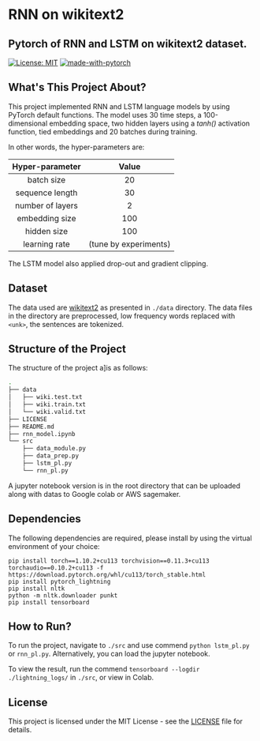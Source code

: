 # RNN on wikitext2
Pytorch of RNN and LSTM on wikitext2 dataset.
---

[![License: MIT](https://img.shields.io/badge/License-MIT-yellow.svg)](https://opensource.org/licenses/MIT)
[![made-with-pytorch](https://img.shields.io/badge/Made%20with-PyTorch-orange)](https://pytorch.org/)


## What's This Project About?

This project implemented RNN and LSTM language models by using PyTorch default functions.
The model uses 30 time steps, a 100-dimensional embedding space, two hidden layers
using a *tanh()* activation function, tied embeddings and 20 batches during training.

In other words, the hyper-parameters are:

| **Hyper-parameter** |       **Value**       |
|:-------------------:|:---------------------:|
|      batch size     |           20          |
|   sequence length   |           30          |
|   number of layers  |           2           |
|    embedding size   |          100          |
|     hidden size     |          100          |
|    learning rate    | (tune by experiments) |

The LSTM model also applied drop-out and gradient clipping.

## Dataset

The data used are [wikitext2](https://www.salesforce.com/products/einstein/ai-research/the-wikitext-dependency-language-modeling-dataset/)
as presented in `./data` directory. The data files in the directory are preprocessed,
low frequency words replaced with `<unk>`, the sentences are tokenized.

## Structure of the Project

The structure of the project a]is as follows:

```bash
.
├── data
│   ├── wiki.test.txt
│   ├── wiki.train.txt
│   └── wiki.valid.txt
├── LICENSE
├── README.md
├── rnn_model.ipynb
└── src
    ├── data_module.py
    ├── data_prep.py
    ├── lstm_pl.py
    └── rnn_pl.py
```

A jupyter notebook version is in the root directory that can be uploaded along with
datas to Google colab or AWS sagemaker.

## Dependencies

The following dependencies are required, please install by using the virtual environment
of your choice:

```
pip install torch==1.10.2+cu113 torchvision==0.11.3+cu113 torchaudio==0.10.2+cu113 -f https://download.pytorch.org/whl/cu113/torch_stable.html
pip install pytorch_lightning
pip install nltk
python -m nltk.downloader punkt
pip install tensorboard
```

## How to Run?

To run the project, navigate to `./src` and use commend `python lstm_pl.py` or
`rnn_pl.py`. Alternatively, you can load the jupyter notebook.

To view the result, run the commend `tensorboard --logdir ./lightning_logs/` in
`./src`, or view in Colab.

## License

This project is licensed under the MIT License - see the [LICENSE](LICENSE)
file for details.
